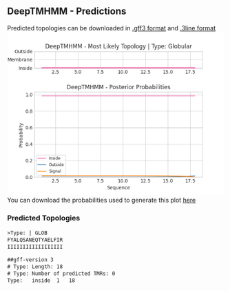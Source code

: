 ## DeepTMHMM - Predictions
Predicted topologies can be downloaded in [.gff3 format](TMRs.gff3) and [.3line format](predicted_topologies.3line)
![picture](plot.png)
You can download the probabilities used to generate this plot [here](Type:_probs.csv)
### Predicted Topologies
```
>Type: | GLOB
FYALQSANEQTYAELFIR
IIIIIIIIIIIIIIIIII

```


```
##gff-version 3
# Type: Length: 18
# Type: Number of predicted TMRs: 0
Type:	inside	1	18				

```
